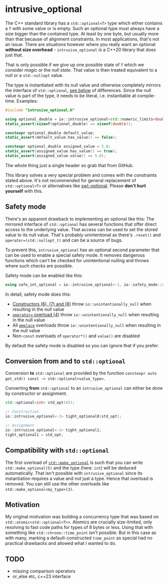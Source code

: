# intrusive_optional
The C++ standard library has a `std::optional<T>` type which either contains a `T` with some value or is empty. Such an optional type must always have a size bigger than the contained type. At least by one byte, but usually more than that because of alignment constraints. In most applications, that's not an issue. There are situations however where you really want an optional **without size overhead** - `intrusive_optional` is a C++20 library that does just that.

That is only possible if we give up one possible state of `T` which we consider *magic* or the *null state*. That value is then treated equivalent to a null or a `std::nullopt` value.

The type is instantiated with its null value and otherwise completely mirrors the interface of `std::optional`, [see below](#compatibility-with-stdoptional) of differences. Since the null value is part of the type, it needs to be literal, i.e. instantiable at compile-time. Examples:
```c++
#include "intrusive_optional.h"

using optional_double = io::intrusive_optional<std::numeric_limits<double>::max()>;
static_assert(sizeof(optional_double) == sizeof(double));

constexpr optional_double default_value;
static_assert(default_value.has_value() == false);

constexpr optional_double assigned_value = 5.0;
static_assert(assigned_value.has_value() == true);
static_assert(assigned_value.value() == 5.0);
```
The whole thing just a single header so grab that from GitHub.

This library solves a very special problem and comes with the constraints stated above. It's not recommended for general replacement of `std::optional<T>` or alternatives like [swl::optional](https://github.com/groundswellaudio/swl-optional). Please **don't hurt yourself** with this.


## Safety mode
There's an apparent drawback to implementing an optional like this: The mirrored interface of `std::optional` has several functions that offer direct access to the underlying value. That access can be used to set the stored value to its null value. That's probably unintentional as there's `.reset()` and `operator=(std::nullopt_t)` and can be a source of bugs.

To prevent this, `intrusive_optional` has an optional second parameter that can be used to enable a special safety mode. It removes dangerous functions which can't be checked for unintentional nulling and throws where such checks are possible.

Safety mode can be enabled like this:
```c++
using safe_int_optional = io::intrusive_optional<-1, io::safety_mode::safe>
```

In detail, safety mode does this:

- [Constructors (6), (7) and (8)](https://en.cppreference.com/w/cpp/utility/optional/optional) throw `io::unintentionally_null` when resulting in the null value
- [`operator=` overload (4)](https://en.cppreference.com/w/cpp/utility/optional/operator%3D) throw `io::unintentionally_null` when resulting in the null value
- All [`emplace`](https://en.cppreference.com/w/cpp/utility/optional/emplace) overloads throw `io::unintentionally_null` when resulting in the null value
- Non-`const` overloads of `operator*()` and `value()` are disabled

By default the safety mode is disabled so you can ignore that if you prefer.

## Conversion from and to `std::optional`
Conversion **to** `std::optional` are provided by the function `constexpr auto get_std() const -> std::optional<value_type>`.

Converting **from** `std::optional` to an `intrusive_optional` can either be done by constructor or assignment.

```c++
std::optional<int> std_opt(42);

// Construction
io::intrusive_optional<-1> tight_optional0(std_opt);

// Assignment
io::intrusive_optional<-1> tight_optional1;
tight_optional1 = std_opt;
```

## Compatibility with `std::optional`
The first overload of [`std::make_optional`](https://en.cppreference.com/w/cpp/utility/optional/make_optional) is such that you can write `std::make_optional(5)` and the type (here: `int`) will be deduced automatically. That isn't possible with `intrusive_optional` since its instantiation requires a value and not just a type. Hence that overload is removed. You can still use the other overloads like `std::make_optional<my_type>(3)`.


## Motivation
My original motivation was building a concurrency type that was based on `std::atomic<std::optional<T>>`. Atomics are crucially size-limited, only resolving to fast code paths for types of 8 bytes or less. Using that with something like `std::chrono::time_point` isn't possible. But in this case as with many, marking a default-constructed `time_point` as special had no practical drawbacks and allowed what I wanted to do.


## TODO
- missing comparison operators
- or_else etc, c++23 interface
